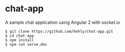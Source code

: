 # chat-app

A sample chat application using Angular 2 with socket.io

    $ git clone https://github.com/hehly/chat-app.git
    $ cd chat-app
    $ npm install
    $ npm run serve.dev